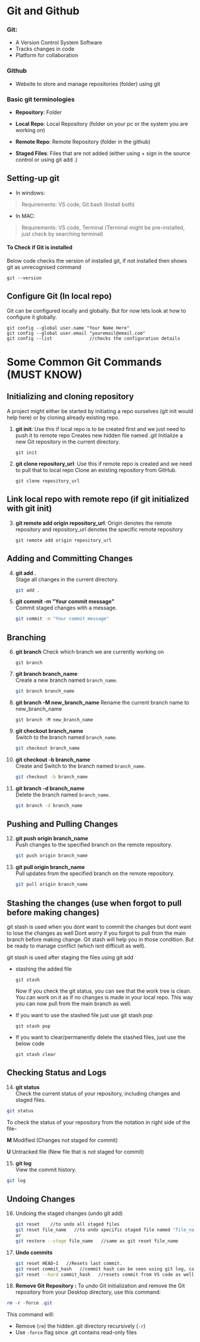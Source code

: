 # Git and Github

### Git: 
- A Version Control System Software
- Tracks changes in code
- Platform for collaboration

### Github
- Website to store and manage repositories (folder) using git

### Basic git terminologies
- **Repository**: Folder

- **Local Repo**: Local Repository (folder on your pc or the system you are working on)

- **Remote Repo**: Remote Repository (folder in the github)

- **Staged Files**: Files that are not added (either using + sign in the source control or using git add .) 

## Setting-up git 
- In windows: 
> Requirements: VS code, Git bash (Install both)

- In MAC:
> Requirements: VS code, Terminal (Terminal might be pre-installed, just check by searching terminal)

#### To Check if Git is installed 
Below code checks the version of installed git, if not installed then shows git as unrecognised command
```
git --version
```
## Configure Git (In local repo)
Git can be configured locally and globally. But for now lets look at how to configure it globally.
```
git config --global user.name "Your Name Here"
git config --global user.email "youremail@email.com"
git config --list              //checks the configuration details
```
# Some Common Git Commands (MUST KNOW)
## Initializing and cloning repository
A project might either be started by initiating a repo ourselves (git init would help here) or by cloning already existing repo. 


1. **git init**: Use this if local repo is to be created first and we just need to push it to remote repo
   Creates new hidden file named .git 
   Initialize a new Git repository in the current directory.
   ```
   git init
   ```

2. **git clone repository_url**: Use this if remote repo is created and we need to pull that to local repo
   Clone an existing repository from GitHub.
   ```
   git clone repository_url
   ```

## Link local repo with remote repo (if git initialized with git init)
3. **git remote add origin repository_url**: Origin denotes the remote repository and repository_url denotes the specific remote repository 
   ```
   git remote add origin repository_url
   ```
   

## Adding and Committing Changes

4. **git add .**  
   Stage all changes in the current directory.
   ```bash
   git add .
   ```

5. **git commit -m "Your commit message"**  
   Commit staged changes with a message.
   ```bash
   git commit -m "Your commit message"
   ```

## Branching 

6. **git branch**
   Check which branch we are currently working on
   ```
   git branch
   ```
   
7. **git branch branch_name**  
   Create a new branch named `branch_name`.
   ```bash
   git branch branch_name
   ```

8. **git branch -M new_branch_name**
   Rename the current branch name to new_branch_name
   ```
   git branch -M new_branch_name
   ```
   
9. **git checkout branch_name**  
    Switch to the branch named `branch_name`.
    ```bash
    git checkout branch_name
    ```
    
10. **git checkout -b branch_name**  
    Create and Switch to the branch named `branch_name`.
    ```bash
    git checkout -b branch_name
    ```
    
11. **git branch -d branch_name**  
    Delete the branch named `branch_name`.
    ```bash
    git branch -d branch_name
    ```

## Pushing and Pulling Changes

12. **git push origin branch_name**  
    Push changes to the specified branch on the remote repository.
    ```bash
    git push origin branch_name
    ```

13. **git pull origin branch_name**  
    Pull updates from the specified branch on the remote repository.
    ```bash
    git pull origin branch_name
    ```

## Stashing the changes (use when forgot to pull before making changes)
  git stash is used when you dont want to commit the changes but dont want to lose the changes as well
     Dont worry if you forgot to pull from the main branch before making change. Git stash will help you in those condition. But be ready to manage conflict (which isnt difficult as well). <br>

  git stash is used after staging the files using git add
  
   - stashing the added file
     ```
     git stash
     ```
     Now if you check the git status, you can see that the work tree is clean. You can work on it as if no changes is made in your local repo. This way you can now pull from the main branch as well.

   - If you want to use the stashed file just use git stash pop
      ```
      git stash pop
      ```
  - If you want to clear/permanently delete the stashed files, just use the below code
      ```
      git stash clear
      ```
   
## Checking Status and Logs

14. **git status**  
   Check the current status of your repository, including changes and staged files.
   ```bash
   git status
   ```
   To check the status of your repository from the notation in right side of the file-

   **M** Modified (Changes not staged for commit)

   **U** Untracked file (New file that is not staged for commit)

15. **git log**  
   View the commit history.
   ```bash
   git log
   ```


## Undoing Changes

16. Undoing the staged changes (undo git add)  
    
    ```bash
    git reset    //to undo all staged files
    git reset file_name   //to undo specific staged file named "file_name"
    or
    git restore --stage file_name   //same as git reset file_name
    ```

17. **Undo commits**  
    
    ```bash
    git reset HEAD~1   //Resets last commit.
    git reset commit_hash   //commit hash can be seen using git log, copy the hash till which you want to keep
    git reset --hard commit_hash   //resets commit from VS code as well
    ```
18. **Remove Git Repository :**
To undo Git initialization and remove the Git repository from your Desktop directory, use this command:

```powershell
rm -r -force .git
```

This command will:
- Remove (`rm`) the hidden .git directory recursively (`-r`)
- Use `-force` flag since .git contains read-only files



